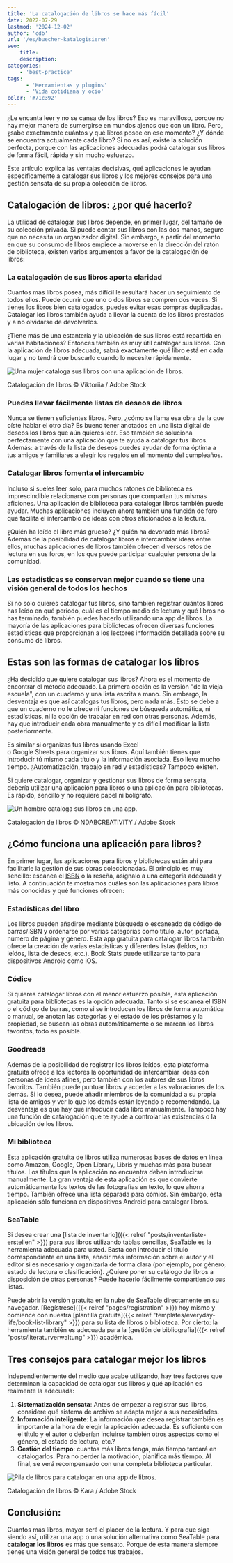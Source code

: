 ```yaml
---
title: 'La catalogación de libros se hace más fácil'
date: 2022-07-29
lastmod: '2024-12-02'
author: 'cdb'
url: '/es/buecher-katalogisieren'
seo:
    title:
    description:
categories:
    - 'best-practice'
tags:
      - 'Herramientas y plugins'
      - 'Vida cotidiana y ocio'
color: '#71c392'
---
```


¿Le encanta leer y no se cansa de los libros? Eso es maravilloso, porque no hay mejor manera de sumergirse en mundos ajenos que con un libro. Pero, ¿sabe exactamente cuántos y qué libros posee en ese momento? ¿Y dónde se encuentra actualmente cada libro? Si no es así, existe la solución perfecta, porque con las aplicaciones adecuadas podrá catalogar sus libros de forma fácil, rápida y sin mucho esfuerzo.

Este artículo explica las ventajas decisivas, qué aplicaciones le ayudan específicamente a catalogar sus libros y los mejores consejos para una gestión sensata de su propia colección de libros.

## Catalogación de libros: ¿por qué hacerlo?

La utilidad de catalogar sus libros depende, en primer lugar, del tamaño de su colección privada. Si puede contar sus libros con las dos manos, seguro que no necesita un organizador digital. Sin embargo, a partir del momento en que su consumo de libros empiece a moverse en la dirección del ratón de biblioteca, existen varios argumentos a favor de la catalogación de libros:

### La catalogación de sus libros aporta claridad

Cuantos más libros posea, más difícil le resultará hacer un seguimiento de todos ellos. Puede ocurrir que uno o dos libros se compren dos veces. Si tienes los libros bien catalogados, puedes evitar esas compras duplicadas. Catalogar los libros también ayuda a llevar la cuenta de los libros prestados y a no olvidarse de devolverlos.

¿Tiene más de una estantería y la ubicación de sus libros está repartida en varias habitaciones? Entonces también es muy útil catalogar sus libros. Con la aplicación de libros adecuada, sabrá exactamente qué libro está en cada lugar y no tendrá que buscarlo cuando lo necesite rápidamente.

![Una mujer cataloga sus libros con una aplicación de libros.](buecher-katalogisieren-frau.jpg)

Catalogación de libros © Viktoriia / Adobe Stock

### Puedes llevar fácilmente listas de deseos de libros

Nunca se tienen suficientes libros. Pero, ¿cómo se llama esa obra de la que oíste hablar el otro día? Es bueno tener anotados en una lista digital de deseos los libros que aún quieres leer. Eso también se soluciona perfectamente con una aplicación que te ayuda a catalogar tus libros. Además: a través de la lista de deseos puedes ayudar de forma óptima a tus amigos y familiares a elegir los regalos en el momento del cumpleaños.

### Catalogar libros fomenta el intercambio

Incluso si sueles leer solo, para muchos ratones de biblioteca es imprescindible relacionarse con personas que compartan tus mismas aficiones. Una aplicación de biblioteca para catalogar libros también puede ayudar. Muchas aplicaciones incluyen ahora también una función de foro que facilita el intercambio de ideas con otros aficionados a la lectura.

¿Quién ha leído el libro más grueso? ¿Y quién ha devorado más libros? Además de la posibilidad de catalogar libros e intercambiar ideas entre ellos, muchas aplicaciones de libros también ofrecen diversos retos de lectura en sus foros, en los que puede participar cualquier persona de la comunidad.

### Las estadísticas se conservan mejor cuando se tiene una visión general de todos los hechos

Si no sólo quieres catalogar tus libros, sino también registrar cuántos libros has leído en qué periodo, cuál es el tiempo medio de lectura y qué libros no has terminado, también puedes hacerlo utilizando una app de libros. La mayoría de las aplicaciones para bibliotecas ofrecen diversas funciones estadísticas que proporcionan a los lectores información detallada sobre su consumo de libros.

## Estas son las formas de catalogar los libros

¿Ha decidido que quiere catalogar sus libros? Ahora es el momento de encontrar el método adecuado. La primera opción es la versión "de la vieja escuela", con un cuaderno y una lista escrita a mano. Sin embargo, la desventaja es que así catalogas tus libros, pero nada más. Esto se debe a que un cuaderno no le ofrece ni funciones de búsqueda automática, ni estadísticas, ni la opción de trabajar en red con otras personas. Además, hay que introducir cada obra manualmente y es difícil modificar la lista posteriormente.

Es similar si organizas tus libros usando Excel  
o Google Sheets para organizar sus libros. Aquí también tienes que introducir tú mismo cada título y la información asociada. Eso lleva mucho tiempo. ¿Automatización, trabajo en red y estadísticas? Tampoco existen.

Si quiere catalogar, organizar y gestionar sus libros de forma sensata, debería utilizar una aplicación para libros o una aplicación para bibliotecas. Es rápido, sencillo y no requiere papel ni bolígrafo.

![Un hombre cataloga sus libros en una app.](buecher-katalogisieren-mann.jpg)

Catalogación de libros © NDABCREATIVITY / Adobe Stock

## ¿Cómo funciona una aplicación para libros?

En primer lugar, las aplicaciones para libros y bibliotecas están ahí para facilitarle la gestión de sus obras coleccionadas. El principio es muy sencillo: escanea el [ISBN](https://de.wikipedia.org/wiki/Internationale_Standardbuchnummer) o la reseña, asígnalo a una categoría adecuada y listo. A continuación te mostramos cuáles son las aplicaciones para libros más conocidas y qué funciones ofrecen:

### Estadísticas del libro

Los libros pueden añadirse mediante búsqueda o escaneado de código de barras/ISBN y ordenarse por varias categorías como título, autor, portada, número de página y género. Esta app gratuita para catalogar libros también ofrece la creación de varias estadísticas y diferentes listas (leídos, no leídos, lista de deseos, etc.). Book Stats puede utilizarse tanto para dispositivos Android como iOS.

### Códice

Si quieres catalogar libros con el menor esfuerzo posible, esta aplicación gratuita para bibliotecas es la opción adecuada. Tanto si se escanea el ISBN o el código de barras, como si se introducen los libros de forma automática o manual, se anotan las categorías y el estado de los préstamos y la propiedad, se buscan las obras automáticamente o se marcan los libros favoritos, todo es posible.

### Goodreads

Además de la posibilidad de registrar los libros leídos, esta plataforma gratuita ofrece a los lectores la oportunidad de intercambiar ideas con personas de ideas afines, pero también con los autores de sus libros favoritos. También puede puntuar libros y acceder a las valoraciones de los demás. Si lo desea, puede añadir miembros de la comunidad a su propia lista de amigos y ver lo que los demás están leyendo o recomendando. La desventaja es que hay que introducir cada libro manualmente. Tampoco hay una función de catalogación que te ayude a controlar las existencias o la ubicación de los libros.

### Mi biblioteca

Esta aplicación gratuita de libros utiliza numerosas bases de datos en línea como Amazon, Google, Open Library, Libris y muchas más para buscar títulos. Los títulos que la aplicación no encuentra deben introducirse manualmente. La gran ventaja de esta aplicación es que convierte automáticamente los textos de las fotografías en texto, lo que ahorra tiempo. También ofrece una lista separada para cómics. Sin embargo, esta aplicación sólo funciona en dispositivos Android para catalogar libros.

### SeaTable

Si desea crear una [lista de inventario]({{< relref "posts/inventarliste-erstellen" >}}) para sus libros utilizando tablas sencillas, SeaTable es la herramienta adecuada para usted. Basta con introducir el título correspondiente en una lista, añadir más información sobre el autor y el editor si es necesario y organizarla de forma clara (por ejemplo, por género, estado de lectura o clasificación). ¿Quiere poner su catálogo de libros a disposición de otras personas? Puede hacerlo fácilmente compartiendo sus listas.

Puede abrir la versión gratuita en la nube de SeaTable directamente en su navegador. [Regístrese]({{< relref "pages/registration" >}}) hoy mismo y comience con nuestra [plantilla gratuita]({{< relref "templates/everyday-life/book-list-library" >}}) para su lista de libros o biblioteca. Por cierto: la herramienta también es adecuada para la [gestión de bibliografía]({{< relref "posts/literaturverwaltung" >}}) académica.

## Tres consejos para catalogar mejor los libros

Independientemente del medio que acabe utilizando, hay tres factores que determinan la capacidad de catalogar sus libros y qué aplicación es realmente la adecuada:

1. **Sistematización sensata**: Antes de empezar a registrar sus libros, considere qué sistema de archivo se adapta mejor a sus necesidades.
2. **Información inteligente**: La información que desea registrar también es importante a la hora de elegir la aplicación adecuada. Es suficiente con el título y el autor o deberían incluirse también otros aspectos como el género, el estado de lectura, etc.?
3. **Gestión del tiempo**: cuantos más libros tenga, más tiempo tardará en catalogarlos. Para no perder la motivación, planifica más tiempo. Al final, se verá recompensado con una completa biblioteca particular.

![Pila de libros para catalogar en una app de libros.](buecher-stapel.jpg)

Catalogación de libros © Kara / Adobe Stock

## Conclusión:

Cuantos más libros, mayor será el placer de la lectura. Y para que siga siendo así, utilizar una app o una solución alternativa como SeaTable para **catalogar los libros** es más que sensato. Porque de esta manera siempre tienes una visión general de todos tus trabajos.
